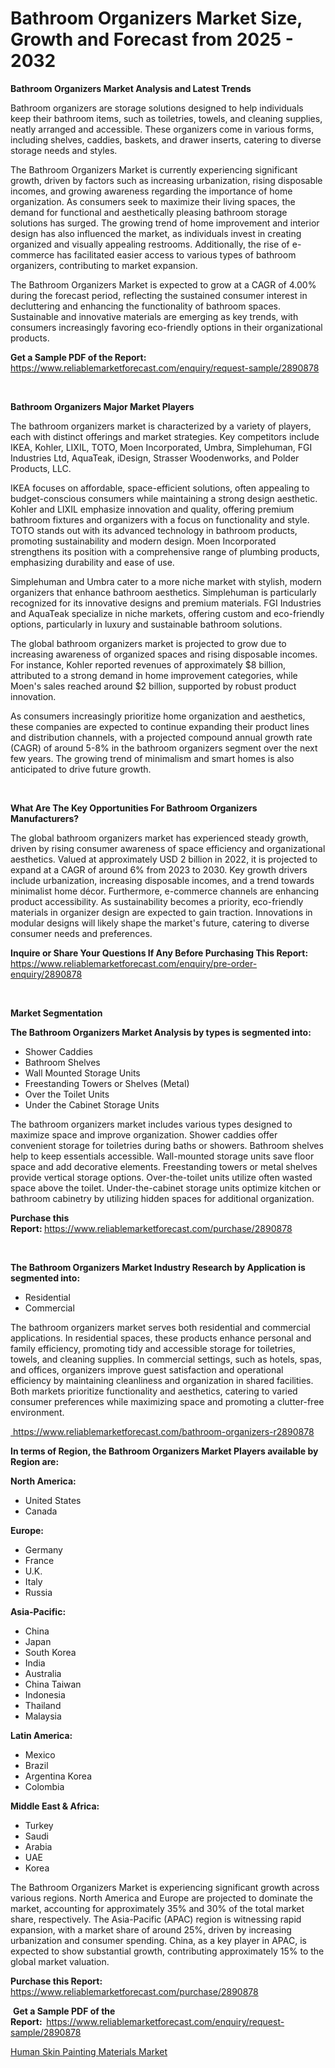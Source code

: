 <p><h1>Bathroom Organizers Market Size, Growth and Forecast from 2025 - 2032</h1></p><p><strong>Bathroom Organizers Market Analysis and Latest Trends</strong></p>
<p><p>Bathroom organizers are storage solutions designed to help individuals keep their bathroom items, such as toiletries, towels, and cleaning supplies, neatly arranged and accessible. These organizers come in various forms, including shelves, caddies, baskets, and drawer inserts, catering to diverse storage needs and styles.</p><p>The Bathroom Organizers Market is currently experiencing significant growth, driven by factors such as increasing urbanization, rising disposable incomes, and growing awareness regarding the importance of home organization. As consumers seek to maximize their living spaces, the demand for functional and aesthetically pleasing bathroom storage solutions has surged. The growing trend of home improvement and interior design has also influenced the market, as individuals invest in creating organized and visually appealing restrooms. Additionally, the rise of e-commerce has facilitated easier access to various types of bathroom organizers, contributing to market expansion.</p><p>The Bathroom Organizers Market is expected to grow at a CAGR of 4.00% during the forecast period, reflecting the sustained consumer interest in decluttering and enhancing the functionality of bathroom spaces. Sustainable and innovative materials are emerging as key trends, with consumers increasingly favoring eco-friendly options in their organizational products.</p></p>
<p><strong>Get a Sample PDF of the Report:&nbsp;</strong> <a href="https://www.reliablemarketforecast.com/enquiry/request-sample/2890878?utm_campaign=3170&utm_medium=2&utm_source=Github&utm_content=ia&utm_term=14032025&utm_id=bathroom-organizers">https://www.reliablemarketforecast.com/enquiry/request-sample/2890878</a></p>
<p>&nbsp;</p>
<p><strong>Bathroom Organizers Major Market Players</strong></p>
<p><p>The bathroom organizers market is characterized by a variety of players, each with distinct offerings and market strategies. Key competitors include IKEA, Kohler, LIXIL, TOTO, Moen Incorporated, Umbra, Simplehuman, FGI Industries Ltd, AquaTeak, iDesign, Strasser Woodenworks, and Polder Products, LLC.</p><p>IKEA focuses on affordable, space-efficient solutions, often appealing to budget-conscious consumers while maintaining a strong design aesthetic. Kohler and LIXIL emphasize innovation and quality, offering premium bathroom fixtures and organizers with a focus on functionality and style. TOTO stands out with its advanced technology in bathroom products, promoting sustainability and modern design. Moen Incorporated strengthens its position with a comprehensive range of plumbing products, emphasizing durability and ease of use.</p><p>Simplehuman and Umbra cater to a more niche market with stylish, modern organizers that enhance bathroom aesthetics. Simplehuman is particularly recognized for its innovative designs and premium materials. FGI Industries and AquaTeak specialize in niche markets, offering custom and eco-friendly options, particularly in luxury and sustainable bathroom solutions.</p><p>The global bathroom organizers market is projected to grow due to increasing awareness of organized spaces and rising disposable incomes. For instance, Kohler reported revenues of approximately $8 billion, attributed to a strong demand in home improvement categories, while Moen's sales reached around $2 billion, supported by robust product innovation.</p><p>As consumers increasingly prioritize home organization and aesthetics, these companies are expected to continue expanding their product lines and distribution channels, with a projected compound annual growth rate (CAGR) of around 5-8% in the bathroom organizers segment over the next few years. The growing trend of minimalism and smart homes is also anticipated to drive future growth.</p></p>
<p>&nbsp;</p>
<p><strong>What Are The Key Opportunities For Bathroom Organizers Manufacturers?</strong></p>
<p><p>The global bathroom organizers market has experienced steady growth, driven by rising consumer awareness of space efficiency and organizational aesthetics. Valued at approximately USD 2 billion in 2022, it is projected to expand at a CAGR of around 6% from 2023 to 2030. Key growth drivers include urbanization, increasing disposable incomes, and a trend towards minimalist home décor. Furthermore, e-commerce channels are enhancing product accessibility. As sustainability becomes a priority, eco-friendly materials in organizer design are expected to gain traction. Innovations in modular designs will likely shape the market's future, catering to diverse consumer needs and preferences.</p></p>
<p><strong>Inquire or Share Your Questions If Any Before Purchasing This Report:</strong> <a href="https://www.reliablemarketforecast.com/enquiry/pre-order-enquiry/2890878?utm_campaign=3170&utm_medium=2&utm_source=Github&utm_content=ia&utm_term=14032025&utm_id=bathroom-organizers">https://www.reliablemarketforecast.com/enquiry/pre-order-enquiry/2890878</a></p>
<p>&nbsp;</p>
<p><strong>Market Segmentation</strong></p>
<p><strong>The Bathroom Organizers Market Analysis by types is segmented into:</strong></p>
<p><ul><li>Shower Caddies</li><li>Bathroom Shelves</li><li>Wall Mounted Storage Units</li><li>Freestanding Towers or Shelves (Metal)</li><li>Over the Toilet Units</li><li>Under the Cabinet Storage Units</li></ul></p>
<p><p>The bathroom organizers market includes various types designed to maximize space and improve organization. Shower caddies offer convenient storage for toiletries during baths or showers. Bathroom shelves help to keep essentials accessible. Wall-mounted storage units save floor space and add decorative elements. Freestanding towers or metal shelves provide vertical storage options. Over-the-toilet units utilize often wasted space above the toilet. Under-the-cabinet storage units optimize kitchen or bathroom cabinetry by utilizing hidden spaces for additional organization.</p></p>
<p><strong>Purchase this Report:&nbsp;</strong><a href="https://www.reliablemarketforecast.com/purchase/2890878?utm_campaign=3170&utm_medium=2&utm_source=Github&utm_content=ia&utm_term=14032025&utm_id=bathroom-organizers">https://www.reliablemarketforecast.com/purchase/2890878</a></p>
<p>&nbsp;</p>
<p><strong>The Bathroom Organizers Market Industry Research by Application is segmented into:</strong></p>
<p><ul><li>Residential</li><li>Commercial</li></ul></p>
<p><p>The bathroom organizers market serves both residential and commercial applications. In residential spaces, these products enhance personal and family efficiency, promoting tidy and accessible storage for toiletries, towels, and cleaning supplies. In commercial settings, such as hotels, spas, and offices, organizers improve guest satisfaction and operational efficiency by maintaining cleanliness and organization in shared facilities. Both markets prioritize functionality and aesthetics, catering to varied consumer preferences while maximizing space and promoting a clutter-free environment.</p></p>
<p><a href="https://www.reliablemarketforecast.com/bathroom-organizers-r2890878?utm_campaign=3170&utm_medium=2&utm_source=Github&utm_content=ia&utm_term=14032025&utm_id=bathroom-organizers">&nbsp;https://www.reliablemarketforecast.com/bathroom-organizers-r2890878</a></p>
<p><strong>In terms of Region, the Bathroom Organizers Market Players available by Region are:</strong></p>
<p>
    <p> <strong> North America: </strong>
        <ul>
            <li>United States</li>
            <li>Canada</li>
        </ul>
        </p> 
    <p> <strong> Europe: </strong>
        <ul>
            <li>Germany</li>
            <li>France</li>
            <li>U.K.</li>
            <li>Italy</li>
            <li>Russia</li>
        </ul>
        </p> 
    <p> <strong> Asia-Pacific: </strong>
        <ul>
            <li>China</li>
            <li>Japan</li>
            <li>South Korea</li>
            <li>India</li>
            <li>Australia</li>
            <li>China Taiwan</li>
            <li>Indonesia</li>
            <li>Thailand</li>
            <li>Malaysia</li>
        </ul>
        </p> 
    <p> <strong> Latin America: </strong>
        <ul>
            <li>Mexico</li>
            <li>Brazil</li>
            <li>Argentina Korea</li>
            <li>Colombia</li>
        </ul>
        </p> 
    <p> <strong> Middle East & Africa: </strong>
        <ul>
            <li>Turkey</li>
            <li>Saudi</li>
            <li>Arabia</li>
            <li>UAE</li>
            <li>Korea</li>
        </ul>
    </p>
    </p>
<p><p>The Bathroom Organizers Market is experiencing significant growth across various regions. North America and Europe are projected to dominate the market, accounting for approximately 35% and 30% of the total market share, respectively. The Asia-Pacific (APAC) region is witnessing rapid expansion, with a market share of around 25%, driven by increasing urbanization and consumer spending. China, as a key player in APAC, is expected to show substantial growth, contributing approximately 15% to the global market valuation.</p></p>
<p><strong>Purchase this Report: </strong><a href="https://www.reliablemarketforecast.com/purchase/2890878?utm_campaign=3170&utm_medium=2&utm_source=Github&utm_content=ia&utm_term=14032025&utm_id=bathroom-organizers">https://www.reliablemarketforecast.com/purchase/2890878</a></p>
<p>&nbsp;<strong>Get a Sample PDF of the Report:&nbsp;&nbsp;</strong><a href="https://www.reliablemarketforecast.com/enquiry/request-sample/2890878?utm_campaign=3170&utm_medium=2&utm_source=Github&utm_content=ia&utm_term=14032025&utm_id=bathroom-organizers">https://www.reliablemarketforecast.com/enquiry/request-sample/2890878</a></p>
<p><strong></strong></p>
<p><p><a href="https://github.com/mookiesville/Market-Research-Report-List-1/blob/main/human-skin-painting-materials-market.md?utm_campaign=3170&utm_medium=2&utm_source=Github&utm_content=ia&utm_term=14032025&utm_id=bathroom-organizers">Human Skin Painting Materials Market</a></p></p>